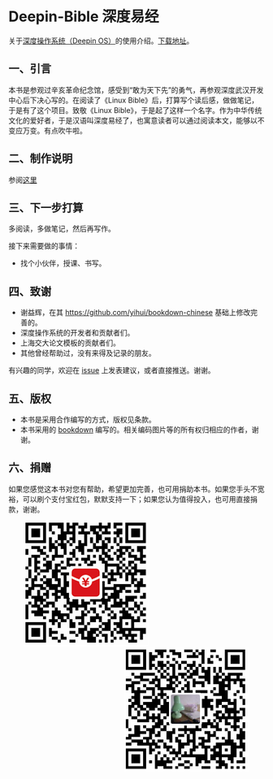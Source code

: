# Deepin-Bible 深度易经

关于[深度操作系统（Deepin OS）](https://www.deepin.org/)的使用介绍。[下载地址](https://github.com/bubifengyun/deepin-bible/releases)。

## 一、引言

本书是参观过辛亥革命纪念馆，感受到“敢为天下先”的勇气，再参观深度武汉开发中心后下决心写的。在阅读了《Linux Bible》后，打算写个读后感，做做笔记，于是有了这个项目。致敬《Linux Bible》，于是起了这样一个名字。作为中华传统文化的爱好者，于是汉语叫深度易经了，也寓意读者可以通过阅读本文，能够以不变应万变。有点吹牛啦。

## 二、制作说明

参阅[这里](./rmd/802-appendix-makebook.Rmd)


## 三、下一步打算

多阅读，多做笔记，然后再写作。

接下来需要做的事情：

+ 找个小伙伴，授课、书写。

## 四、致谢

- 谢益辉，在其 https://github.com/yihui/bookdown-chinese 基础上修改完善的。
- 深度操作系统的开发者和贡献者们。
- 上海交大论文模板的贡献者们。
- 其他曾经帮助过，没有来得及记录的朋友。

有兴趣的同学，欢迎在 [issue](https://github.com/bubifengyun/deepin-bible/issues) 上发表建议，或者直接推送。谢谢。

## 五、版权

- 本书是采用合作编写的方式，版权见条款。
- 本书采用的 [bookdown](https://github.com/rstudio/bookdown) 编写的。相关编码图片等的所有权归相应的作者，谢谢。

## 六、捐赠

如果您感觉这本书对您有帮助，希望更加完善，也可用捐助本书。如果您手头不宽裕，可以刷个支付宝红包，默默支持一下；如果您认为值得投入，也可用直接捐款，谢谢。

<body>
    <div style="float:left;"><img src="images/zhifubaohongbao.png" hspace="30" /></div>
    <div style="float:right"><img src="images/zhifubaozhifu.png" hspace="30" /></div>
</body>
